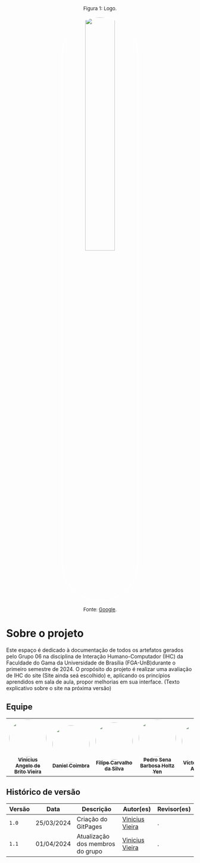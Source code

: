 <font size="2"><p style="text-align: center">Figura 1: Logo.</p></font>

<p align="center"><img style="border: 2px solid white; border-radius: 117px" img src="https://cdn-icons-png.flaticon.com/512/7193/7193073.png" width = 40%></p>

<font size="2"><p style="text-align: center">Fonte: [Google](https://www.google.com/?client=safari).</p></font>


# Sobre o projeto
Este espaço é dedicado à documentação de todos os artefatos gerados pelo Grupo 06 na disciplina de Interação Humano-Computador (IHC) da Faculdade do Gama da Universidade de Brasília (FGA-UnB)durante o primeiro semestre de 2024. O propósito do projeto é realizar uma avaliação de IHC do site (Site ainda seá escolhido) e, aplicando os princípios aprendidos em sala de aula, propor melhorias em sua interface. (Texto explicativo sobre o site na próxima versão)

## Equipe

<table>
  <tr>
    <td align="center"><a href="https://github.com/viniciusvieira00"><img style="border-radius: 50%;" src="https://avatars.githubusercontent.com/u/64455111?v=4" width="100px;" alt=""/><br /><sub><b>Vinicius Angelo de Brito Vieira</b></sub></a><br />
    <td align="center"><a href="https://github.com/DanielCoimbra"><img style="border-radius: 50%;" src="https://avatars.githubusercontent.com/u/49206670?v=4" width="100px;" alt=""/><br /><sub><b>Daniel Coimbra</b></sub></a><br /><a href="Link git" title="Rocketseat"></a></td>
    <td align="center"><a href="https://github.com/Filipe-002"><img style="border-radius: 50%;" src="https://avatars.githubusercontent.com/u/90454615?v=4" width="100px;" alt=""/><br /><sub><b>Filipe Carvalho da Silva </b></sub></a><br /><a href="Link git" title="Rocketseat"></a></td>
    <td align="center"><a href="https://github.com/pedroyen21"><img style="border-radius: 50%;" src="https://avatars.githubusercontent.com/u/72281928?v=4" width="100px;" alt=""/><br /><sub><b>Pedro Sena Barbosa Holtz Yen</b></sub></a><br />
    <td align="center"><a href="https://github.com/vitu-moreira"><img style="border-radius: 50%;" src="https://avatars.githubusercontent.com/u/164962834?v=4" width="100px;" alt=""/><br /><sub><b>Víctor Moreira Almeida</b></sub></a><br />
  </tr>
</table>

## Histórico de versão

| Versão| Data | Descrição  | Autor(es)  | Revisor(es) |
| ------- | ------ | ------- | -------- | -------- |
| `1.0` | 25/03/2024 | Criação do GitPages | [Vinicius Vieira](https://github.com/viniciusvieira00) | . |
| `1.1` | 01/04/2024 | Atualização dos membros do grupo | [Vinicius Vieira](https://github.com/viniciusvieira00) | . |
